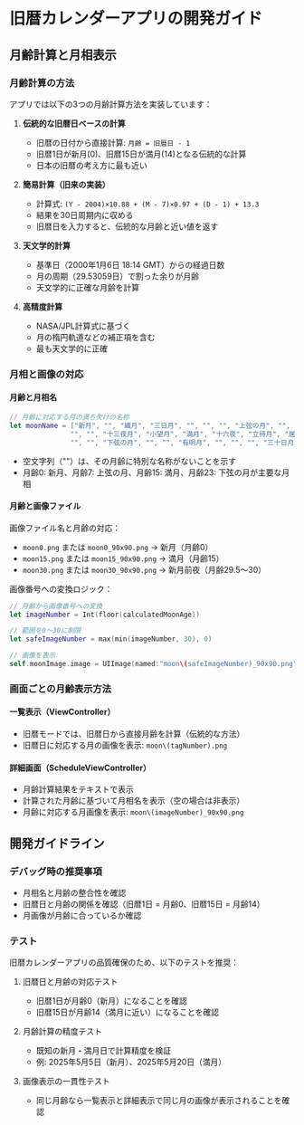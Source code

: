# 旧暦カレンダーアプリの開発ガイド

## 月齢計算と月相表示

### 月齢計算の方法

アプリでは以下の3つの月齢計算方法を実装しています：

1. **伝統的な旧暦日ベースの計算**
   - 旧暦の日付から直接計算: `月齢 = 旧暦日 - 1`
   - 旧暦1日が新月(0)、旧暦15日が満月(14)となる伝統的な計算
   - 日本の旧暦の考え方に最も近い

2. **簡易計算（旧来の実装）**
   - 計算式: `(Y - 2004)×10.88 + (M - 7)×0.97 + (D - 1) + 13.3`
   - 結果を30日周期内に収める
   - 旧暦日を入力すると、伝統的な月齢と近い値を返す

3. **天文学的計算**
   - 基準日（2000年1月6日 18:14 GMT）からの経過日数
   - 月の周期（29.53059日）で割った余りが月齢
   - 天文学的に正確な月齢を計算

4. **高精度計算**
   - NASA/JPL計算式に基づく
   - 月の楕円軌道などの補正項を含む
   - 最も天文学的に正確

### 月相と画像の対応

#### 月齢と月相名

```swift
// 月齢に対応する月の満ち欠けの名称
let moonName = ["新月", "", "繊月", "三日月", "", "", "", "上弦の月", "", "", "十日夜の月",         //0〜10
               "", "", "十三夜月", "小望月", "満月", "十六夜", "立待月", "居待月", "寝待月", "更待月", //11〜20
               "", "", "下弦の月", "", "", "有明月", "", "", "", "三十日月"]  //21〜30
```

- 空文字列（""）は、その月齢に特別な名称がないことを示す
- 月齢0: 新月、月齢7: 上弦の月、月齢15: 満月、月齢23: 下弦の月が主要な月相

#### 月齢と画像ファイル

画像ファイル名と月齢の対応：
- `moon0.png` または `moon0_90x90.png` → 新月（月齢0）
- `moon15.png` または `moon15_90x90.png` → 満月（月齢15）
- `moon30.png` または `moon30_90x90.png` → 新月前夜（月齢29.5〜30）

画像番号への変換ロジック：
```swift
// 月齢から画像番号への変換
let imageNumber = Int(floor(calculatedMoonAge))

// 範囲を0〜30に制限
let safeImageNumber = max(min(imageNumber, 30), 0)

// 画像を表示
self.moonImage.image = UIImage(named:"moon\(safeImageNumber)_90x90.png")
```

### 画面ごとの月齢表示方法

#### 一覧表示（ViewController）
- 旧暦モードでは、旧暦日から直接月齢を計算（伝統的な方法）
- 旧暦日に対応する月の画像を表示: `moon\(tagNumber).png`

#### 詳細画面（ScheduleViewController）
- 月齢計算結果をテキストで表示
- 計算された月齢に基づいて月相名を表示（空の場合は非表示）
- 月齢に対応する月画像を表示: `moon\(imageNumber)_90x90.png`

## 開発ガイドライン

### デバッグ時の推奨事項
- 月相名と月齢の整合性を確認
- 旧暦日と月齢の関係を確認（旧暦1日 = 月齢0、旧暦15日 = 月齢14）
- 月画像が月齢に合っているか確認

### テスト
旧暦カレンダーアプリの品質確保のため、以下のテストを推奨：

1. 旧暦日と月齢の対応テスト
   - 旧暦1日が月齢0（新月）になることを確認
   - 旧暦15日が月齢14（満月に近い）になることを確認

2. 月齢計算の精度テスト
   - 既知の新月・満月日で計算精度を検証
   - 例: 2025年5月5日（新月）、2025年5月20日（満月）

3. 画像表示の一貫性テスト
   - 同じ月齢なら一覧表示と詳細表示で同じ月の画像が表示されることを確認